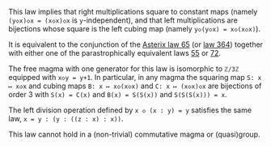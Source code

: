 This law implies that right multiplications square to constant maps (namely `(y◇x)◇x = (x◇x)◇x` is `y`-independent), and that left multiplications are bijections whose square is the left cubing map (namely `y◇(y◇x) = x◇(x◇x)`).

It is equivalent to the conjunction of the [Asterix law 65](https://teorth.github.io/equational_theories/implications/?65) (or [law 364](https://teorth.github.io/equational_theories/implications/?364)) together with either one of the parastrophically equivalent laws [55](https://teorth.github.io/equational_theories/implications/?55) or [72](https://teorth.github.io/equational_theories/implications/?72).

The free magma with one generator for this law is isomorphic to `ℤ/3ℤ` equipped with `x◇y = y+1`.  In particular, in any magma the squaring map `S: x ↦ x◇x` and cubing maps `B: x ↦ x◇(x◇x)` and `C: x ↦ (x◇x)◇x` are bijections of order 3 with `S(x) = C(x)` and `B(x) = S(S(x))` and `S(S(S(x))) = x`.

The left division operation defined by `x ◇ (x : y) = y` satisfies the same law, `x = y : (y : ((z : x) : x))`.

This law cannot hold in a (non-trivial) commutative magma or (quasi)group.
